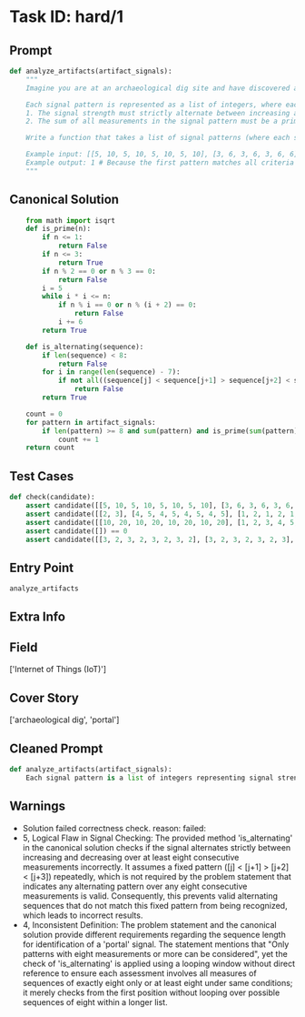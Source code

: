 # Task ID: hard/1

## Prompt

```python
def analyze_artifacts(artifact_signals):
    """
    Imagine you are at an archaeological dig site and have discovered a number of ancient artifacts. Each artifact emits a unique signal pattern that can be detected by your IoT devices deployed around the site. Your goal is to analyze these signal patterns to determine which of them might indicate the presence of a portal to an ancient civilization.

    Each signal pattern is represented as a list of integers, where each integer represents the strength of the signal detected at a certain time. A portal signal is defined by the following criteria:
    1. The signal strength must strictly alternate between increasing and decreasing over any eight consecutive measurements.
    2. The sum of all measurements in the signal pattern must be a prime number.

    Write a function that takes a list of signal patterns (where each signal pattern is a list of integers) and returns the number of signal patterns that match the criteria for a 'portal' signal. Only patterns with eight measurements or more can be considered as potential portal signals.

    Example input: [[5, 10, 5, 10, 5, 10, 5, 10], [3, 6, 3, 6, 3, 6, 6], [5, 10, 15]]
    Example output: 1 # Because the first pattern matches all criteria for a portal signal
    """

```

## Canonical Solution

```python
    from math import isqrt
    def is_prime(n):
        if n <= 1:
            return False
        if n <= 3:
            return True
        if n % 2 == 0 or n % 3 == 0:
            return False
        i = 5
        while i * i <= n:
            if n % i == 0 or n % (i + 2) == 0:
                return False
            i += 6
        return True

    def is_alternating(sequence):
        if len(sequence) < 8:
            return False
        for i in range(len(sequence) - 7):
            if not all((sequence[j] < sequence[j+1] > sequence[j+2] < sequence[j+3]) for j in range(i, i+7, 3)):
                return False
        return True

    count = 0
    for pattern in artifact_signals:
        if len(pattern) >= 8 and sum(pattern) and is_prime(sum(pattern)) and is_alternating(pattern):
            count += 1
    return count
```

## Test Cases

```python
def check(candidate):
    assert candidate([[5, 10, 5, 10, 5, 10, 5, 10], [3, 6, 3, 6, 3, 6, 6], [5, 10, 15]]) == 1
    assert candidate([[2, 3], [4, 5, 4, 5, 4, 5, 4, 5], [1, 2, 1, 2, 1, 2, 1], [3, 1, 3, 1, 3, 1]]) == 0
    assert candidate([[10, 20, 10, 20, 10, 20, 10, 20], [1, 2, 3, 4, 5, 6, 7, 8], [5, 10, 5, 10, 5, 10, 5]]) == 1
    assert candidate([]) == 0
    assert candidate([[3, 2, 3, 2, 3, 2, 3, 2], [3, 2, 3, 2, 3, 2, 3], [7, 14, 7, 14, 7, 14, 7, 12], [7, 14, 7, 14, 7, 14, 11, 14]]) == 2
```

## Entry Point

`analyze_artifacts`

## Extra Info

## Field

['Internet of Things (IoT)']

## Cover Story

['archaeological dig', 'portal']

## Cleaned Prompt

```python
def analyze_artifacts(artifact_signals):
    Each signal pattern is a list of integers representing signal strength over time. A portal signal alternates strictly increasing and decreasing strength over any eight consecutive measurements and the sum of all measurements is a prime number. Only consider patterns with eight measurements or more. Return the number of 'portal' signal patterns.
```

## Warnings

- Solution failed correctness check. reason: failed: 
- 5, Logical Flaw in Signal Checking: The provided method 'is_alternating' in the canonical solution checks if the signal alternates strictly between increasing and decreasing over at least eight consecutive measurements incorrectly. It assumes a fixed pattern ([j] < [j+1] > [j+2] < [j+3]) repeatedly, which is not required by the problem statement that indicates any alternating pattern over any eight consecutive measurements is valid. Consequently, this prevents valid alternating sequences that do not match this fixed pattern from being recognized, which leads to incorrect results.
- 4, Inconsistent Definition: The problem statement and the canonical solution provide different requirements regarding the sequence length for identification of a 'portal' signal. The statement mentions that "Only patterns with eight measurements or more can be considered", yet the check of 'is_alternating' is applied using a looping window without direct reference to ensure each assessment involves all measures of sequences of exactly eight only or at least eight under same conditions; it merely checks from the first position without looping over possible sequences of eight within a longer list.

